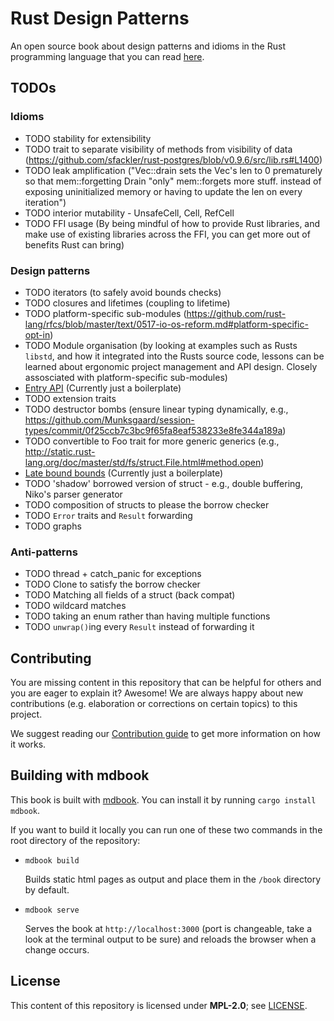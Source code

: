 # Rust Design Patterns

An open source book about design patterns and idioms in the Rust programming
language that you can read [here](https://rust-unofficial.github.io/patterns/).

## TODOs

### Idioms

* TODO stability for extensibility
* TODO trait to separate visibility of methods from visibility of data (<https://github.com/sfackler/rust-postgres/blob/v0.9.6/src/lib.rs#L1400>)
* TODO leak amplification ("Vec::drain sets the Vec's len to 0 prematurely so that mem::forgetting Drain "only" mem::forgets more stuff. instead of exposing uninitialized memory or having to update the len on every iteration")
* TODO interior mutability - UnsafeCell, Cell, RefCell
* TODO FFI usage (By being mindful of how to provide Rust libraries, and make use of existing libraries across the FFI, you can get more out of benefits Rust can bring)

### Design patterns

* TODO iterators (to safely avoid bounds checks)
* TODO closures and lifetimes (coupling to lifetime)
* TODO platform-specific sub-modules (<https://github.com/rust-lang/rfcs/blob/master/text/0517-io-os-reform.md#platform-specific-opt-in>)
* TODO Module organisation (by looking at examples such as Rusts `libstd`, and how it integrated into the Rusts source code, lessons can be learned about ergonomic project management and API design. Closely assosciated with platform-specific sub-modules)
* [Entry API](patterns/entry.md) (Currently just a boilerplate)
* TODO extension traits
* TODO destructor bombs (ensure linear typing dynamically, e.g., <https://github.com/Munksgaard/session-types/commit/0f25ccb7c3bc9f65fa8eaf538233e8fe344a189a>)
* TODO convertible to Foo trait for more generic generics (e.g., <http://static.rust-lang.org/doc/master/std/fs/struct.File.html#method.open>)
* [Late bound bounds](patterns/late-bounds.md) (Currently just a boilerplate)
* TODO 'shadow' borrowed version of struct - e.g., double buffering, Niko's parser generator
* TODO composition of structs to please the borrow checker
* TODO `Error` traits and `Result` forwarding
* TODO graphs

### Anti-patterns

* TODO thread + catch_panic for exceptions
* TODO Clone to satisfy the borrow checker
* TODO Matching all fields of a struct (back compat)
* TODO wildcard matches
* TODO taking an enum rather than having multiple functions
* TODO `unwrap()`ing every `Result` instead of forwarding it

## Contributing

You are missing content in this repository that can be helpful for others and you are eager to explain it?
Awesome! We are always happy about new contributions (e.g. elaboration or corrections on certain topics) to this project.

We suggest reading our [Contribution guide](./CONTRIBUTING.md) to get more information on how it works.

## Building with mdbook

This book is built with [mdbook](https://rust-lang.github.io/mdBook/). You can install it by running `cargo install mdbook`.

If you want to build it locally you can run one of these two commands in the root directory of the repository:

- `mdbook build`

  Builds static html pages as output and place them in the `/book` directory by default.

- `mdbook serve`

  Serves the book at `http://localhost:3000` (port is changeable, take a look at the terminal output
  to be sure) and reloads the browser when a change occurs.

## License

This content of this repository is licensed under **MPL-2.0**; see [LICENSE](./LICENSE).
